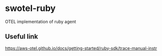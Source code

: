 # swotel-ruby
OTEL implementation of ruby agent


## Useful link
https://aws-otel.github.io/docs/getting-started/ruby-sdk/trace-manual-instr